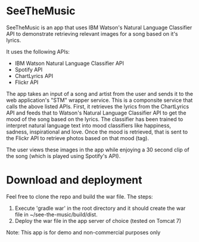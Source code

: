 # SeeTheMusic

SeeTheMusic is an app that uses IBM Watson's Natural Language Classifier API to demonstrate retrieving relevant images for a song based on it's lyrics.

It uses the following APIs:
- IBM Watson Natural Language Classifier API
- Spotify API
- ChartLyrics API
- Flickr API

The app takes an input of a song and artist from the user and sends it to the web application's "STM" wrapper service. This is a componsite service that calls the above listed APIs. First, it retrieves the lyrics from the ChartLyrics API and feeds that to Watson's Natural Language Classifier API to get the mood of the song based on the lyrics. The classifier has been trained to interpret natural language text into mood classifiers like happiness, sadness, inspirational and love. Once the mood is retrieved, that is sent to the Flickr API to retrieve photos based on that mood (tag).

The user views these images in the app while enjoying a 30 second clip of the song (which is played using Spotify's API).

# Download and deployment

Feel free to clone the repo and build the war file. The steps:
1. Execute 'gradle war' in the root directory and it should create the war file in ~/see-the-music/build/dist.
2. Deploy the war file in the app server of choice (tested on Tomcat 7) 

Note: This app is for demo and non-commercial purposes only

